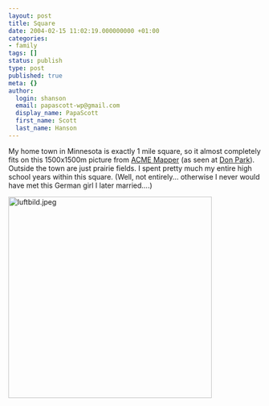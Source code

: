 ```yaml
---
layout: post
title: Square
date: 2004-02-15 11:02:19.000000000 +01:00
categories:
- family
tags: []
status: publish
type: post
published: true
meta: {}
author:
  login: shanson
  email: papascott-wp@gmail.com
  display_name: PapaScott
  first_name: Scott
  last_name: Hanson
---
```

<p>My home town in Minnesota is exactly 1 mile square, so it almost completely fits on this 1500x1500m picture from <a title="ACME Mapper" href="http://mapper.acme.com/">ACME Mapper</a> (as seen at <a title="Don Park's Daily Habit - Home from Space" href="http://www.docuverse.com/blog/donpark/EntryViewPage.aspx?guid=685c89e8-7c87-4b1f-96bb-2321305349f3">Don Park</a>). Outside the town are just prairie fields. I spent pretty much my entire high school years within this square.  (Well, not entirely... otherwise I never would have met this German girl I later married....)</p>
<p><img alt="luftbild.jpeg" src="http://www.papascott.de/fotos/luftbild.jpeg" width="405" height="400" border="0" /></p>
